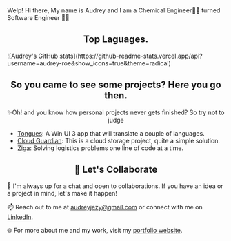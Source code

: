 ### 
Welp! Hi there,
My name is Audrey and I am a Chemical Engineer👩‍🔬 turned Software Engineer 👩‍💻

<h2 align="center">Top Laguages.</h2>
<!-- ![Top Langs](https://github-readme-stats.vercel.app/api/top-langs/?username=audrey-roe)(https://github.com/anuraghazra/github-readme-stats) -->
![Audrey's GitHub stats](https://github-readme-stats.vercel.app/api?username=audrey-roe&show_icons=true&theme=radical)
<h2 align="center">So you came to see some projects? Here you go then.</h2>

<p align="center">
  ✨Oh! and you know how personal projects never gets finished? So try not to judge
</p>

- [Tongues](https://github.com/audrey-roe/Tongue): A Win UI 3 app that will translate a couple of languages.
- [Cloud Guardian](https://github.com/audrey-roe/cloud-test): This is a cloud storage project, quite a simple solution.
- [Ziga](https://github.com/audrey-roe/ziga-mobile/tree/master): Solving logistics problems one line of code at a time.

<h2 align="center">🚀 Let's Collaborate</h2>

💬 I'm always up for a chat and open to collaborations. If you have an idea or a project in mind, let's make it happen!

📫 Reach out to me at audreyjezy@gmail.com or connect with me on [LinkedIn](https://www.linkedin.com/in/ogonna-ezeonyedika-7b8686175).

🌐 For more about me and my work, visit my [portfolio website](https://audrey-roe.github.io/my-portfolio/).

